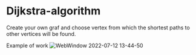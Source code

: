 # Dijkstra-algorithm
Create your own graf and choose vertex from which the shortest paths to other vertices will be found. 

Example of work
![WebWindow 2022-07-12 13-44-50](https://user-images.githubusercontent.com/100304573/178488010-47189e60-4e77-46b1-a1ca-4bd96befd417.gif)
